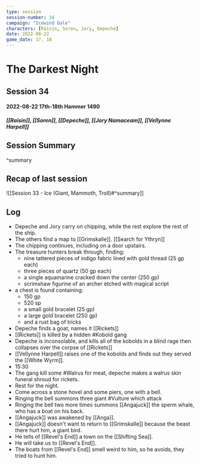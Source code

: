 ```yaml
---
type: session
session-number: 34
campaign: "Icewind Dale"
characters: [Raisin, Soren, Jory, Depeche]
date: 2022-08-22
game_date: 17, 18
---
```


# The Darkest Night
## Session 34
#### 2022-08-22 17th-18th Hammer 1490
##### [[Raisin]], [[Soren]], [[Depeche]], [[Jory Namaceam]], [[Vellynne Harpell]]

## Session Summary

^summary

## Recap of last session
![[Session 33 - Ice (Giant, Mammoth, Troll)#^summary]]

## Log
- Depeche and Jory carry on chipping, while the rest explore the rest of the ship.
- The others find a map to [[Grimskalle]]. [[Search for Ythryn]]
- The chipping continues, including on a door upstairs.
- The treasure hunters break through, finding:
	- nine tattered pieces of indigo fabric lined with gold thread (25 gp each)
	- three pieces of quartz (50 gp each)
	- a single aquamarine cracked down the center (250 gp)
	- scrimshaw figurine of an archer etched with magical script
- a chest is found containing:
	- 150 gp
	- 520 sp
	- a small gold bracelet (25 gp)
	- a large gold bracelet (250 gp)
	- and a rust bag of tricks
- Depeche finds a goat, names it [[Rickets]]
- [[Rickets]] is killed by a hidden #Kobold gang
- Depeche is inconsolable, and kills all of the kobolds in a blind rage then collapses over the corpse of [[Rickets]]
- [[Vellynne Harpell]] raises one of the kobolds and finds out they served the [[White Wyrm]].
- 15:30
- The gang kill some #Walrus for meat, depeche makes a walrus skin funeral shroud for rickets.
- Rest for the night.
- Come across a stone hovel and some piers, one with a bell.
- Ringing the bell summons three giant #Vulture which attack
- Ringing the bell two more times summons [[Angajuck]] the sperm whale, who has a boat on his back.
- [[Angajuck]] was awakened by [[Anga]].
- [[Angajuck]] doesn't want to return to [[Grimskalle]] because the beast there hurt him, a giant bird.
- He tells of [[Revel's End]] a town on the [[Shifting Sea]].
- He will take us to [[Revel's End]].
- The boats from [[Revel's End]] smell weird to him, so he avoids, they tried to hunt him.